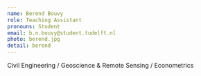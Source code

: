 ```yaml
---
name: Berend Bouvy
role: Teaching Assistant
pronouns: Student
email: b.n.bouvy@student.tudelft.nl
photo: berend.jpg
detail: berend
---
```


Civil Engineering / Geoscience & Remote Sensing / Econometrics